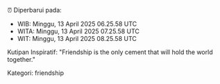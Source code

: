 ⏰ Diperbarui pada:
- WIB: Minggu, 13 April 2025 06.25.58 UTC
- WITA: Minggu, 13 April 2025 07.25.58 UTC
- WIT: Minggu, 13 April 2025 08.25.58 UTC

Kutipan Inspiratif:
"Friendship is the only cement that will hold the world together."


Kategori: friendship

